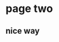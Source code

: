 
<script setup>
   import Count from '../../libs/Count.vue'
</script>

# page two 
## nice way
<Count/>